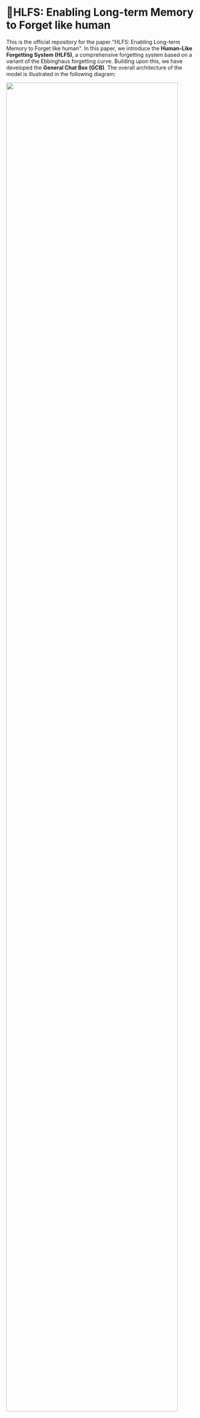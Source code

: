 # 🚀HLFS: Enabling Long-term Memory to Forget like human

This is the official repository for the paper "HLFS: Enabling Long-term Memory to Forget like human". 
In this paper, we introduce the **Human-Like Forgetting System (HLFS)**, a comprehensive forgetting system based on a variant of the Ebbinghaus forgetting curve. Building upon this, we have developed the **General Chat Box (GCB)**. The overall architecture of the model is illustrated in the following diagram:

<img src="misc/workflow.png" align="middle" width="95%">

#  ✨ Updates
- [**2024-06-08**] We have established an open-source repository for **HLFS** for the first time

# 🌐 Overview
HLFS is a comprehensive forgetting system with a range of functions including memory storage, data backup and recovery, and a recall mechanism. Powered by HLFS, GCB integrates gpt-3.5-turbo and boasts excellent dialogue processing capabilities.

The detailed project structure tree is as follows:

```markdown
HLFS/
├── box/ -- GCB
│   ├── box_demo.py
│   └── box_functions.py 
│
├── config/
│   └── config.py
│
├── core/
│   ├── forget/ -- Forgetting curve
│   ├── retrieve/ -- Memory retrieve methods
│   │   ├── con_sim.py
│   │   └── faiss.py
│   └── mem_struct.py -- Data structure for HLFS and GCB
│
├── data/ -- Datasets
│
├── eval/
│   ├── data/ -- Datasets of the critical dialogue retention=30%, 56%, 82%
│   │   ├── retention_30
│   │   ├── retention_56
│   │   └── retention_82
│   ├── image/ -- Results
│   ├── cal_metrics.py -- Benchmark
│   ├── cal_sim.py -- Similarity calculation
│   ├── curve.py -- Curve plotting
│   └── data_loader.py -- Loading the construction dataset
│
├── history/ -- Memory storage
│   └── bake/ -- Dataset of Retention=100%
│  
├── logs/
│
├── misc/ 
│
├── prompts/ 
│   └── prompts.py -- The prompts and correlation functions
│
├── utils/ 
│   ├── api.py
│   ├── log.py
│   └── tools.py
│
├── requirements.txt
│
└── README.md
│
└── second_derivative_integral.py -- Calculation of second derivative integration in the appendix
```
# 👨‍💻 Usage

## config

In `config/config.py`, Contains parameters related to HLFS and GCB. In addition, you need to put all your apiKeys into `openai_key` (especially if your apiKeys are restricted)

## Requirements

The key requirements are as below:

- python 3.9+
- openai 0.27.0+
- llama-index==0.5.17.post1
- transformers==4.28.0

## Installation

Step 1: Create a new conda environment:
```shell
conda create -n hlfs python=3.9 -y
conda activate hlfs
```

Step 2: Install relevant packages
```shell
pip install -r requirements.txt
```

## Run

We strive to make the process of experiencing the code as simple as possible.

### Construction Dataset
We provide a method for loading and constructing datasets, which is in `eval/data_loader.py`, You can change variable `data_dir` and `data_file` to select one.

But we have already helped complete this step, The constructed datasets under different retention rates are as follows:

- _R_=100%: `history/bake/`
- _R_=82%: `eval/data/retention_82`
- _R_=56%: `eval/data/retention_56`
- _R_=30%: `eval/data/retention_30`

you can directly transfer the constructed dataset to `history/` so that GCB can read directly from it:
```shell
mv history/bake/en/exercise/* history/
```
or:
```shell
mv eval/data/retention_82/en/exercise/* history/
```

### Dialogue with GCB
You can run this command to directly communicate with GCB:
```shell
cd box/
python box_demo.py \
    --language en \
    --history_path ../history \
    --test_model False \
    --ltm_box hlfs
```

We provide a quick overview of the arguments:

- `--language`: Choose language`['cn', 'en']`
- `--history_path`: Set the location for saving conversation history, user information, etc. **We strongly recommend that you keep the default** `../history`
- `--test_model`: Test mode, if you want to use the dataset provided in our paper for result validation, please set it to `True`. In this case, the Global Memory Table (GMT) will not be updated and your conversation process will not be saved. If you want to experience the complete GCB conversation service, please set it to `False`. You will experience the full functionality. 
- `--ltm_box`: We inherited two benchmarks`['hlfs', 'scm']`. For MemoryBank, please visit [MemoryBank-SiliconFriend](https://github.com/zhongwanjun/MemoryBank-SiliconFriend)

⚠️ Please note that dialogue with GCB does not require `/history` to be non-empty.

### Periodic trigger forgetting
```shell
cd core/
python timer.py \
    --test_model False \
    --time_gap 1 \
    --recall_times 1 \
    --forgetting_cycle 1 
```
Here:
- `--test_model`: If `True`, you need to set `--time_gap` and `--recall_times` by yourself; if `False`, you need to set `--forgetting_cycle`
- `--time_gap`: The time gap between the last recall and the present (test_model = True)
- `--recall_times`: recall times (test_model = True)
- `--forgetting_cycle`

⚠️ Please note that Periodic trigger forgetting does require /history to be non-empty.

### Evaluation stage
-`eval/cal_metrics.py`: Benchmark comparative experiment

-`eval/cal_sim.py`: Contextual Coherence, Topic Similarity.

-`second_derivative_integral.py`: Calculate the second derivative integral, as detailed in the appendix of the paper

📈 We have already run the program in advance and all the results have been accurately labeled in the dataset, Please refer to the code for specific usage details

# License

This project is released under the MIT license. Please see the [LICENSE](LICENSE) file for more information.